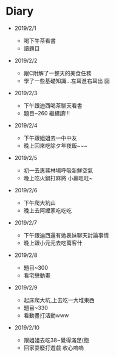 # Diary

* 2019/2/1
  * 喝下午茶看書
  * 讀題目
  
* 2019/2/2
  * 跟C附解了一整天的美食任務
  * 學了一些基礎知識...左耳進右耳出 囧
  
* 2019/2/3
  * 下午跟迪西喝茶聊天看書
  * 題目~260 繼續讀!!!
  
* 2019/2/4
  * 下午跟姐姐去一中中友
  * 晚上回來吃除夕年夜飯~~~
    
* 2019/2/5
  * 初一去惠蓀林場呼吸新鮮空氣
  * 晚上吃火鍋打麻將 小贏旺旺~
  
* 2019/2/6
  * 下午爬大坑山
  * 晚上去阿嬤家吃吃吃
  
* 2019/2/7
  * 下午跟迪西還有她表妹聊天討論事情
  * 晚上跟小元元去吃萬客什
  
* 2019/2/8
  * 題目~300 
  * 看宅戀動畫
  
* 2019/2/9
  * 起床爬大坑,上去吃一大堆東西
  * 題目~330
  * 看動畫打活動www
  
* 2019/2/10
  * 跟姐姐去吃38~覺得滿足(飽
  * 回家耍廢打遊戲 收心嗚嗚
  

